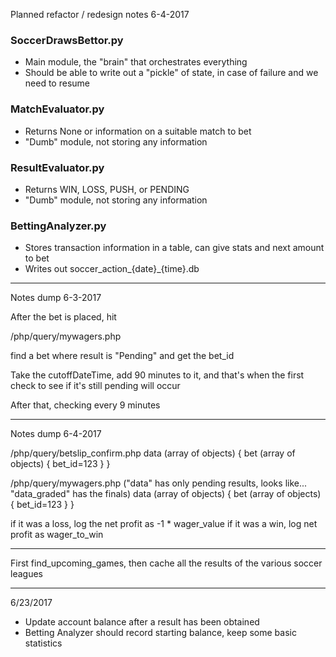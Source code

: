 Planned refactor / redesign notes 6-4-2017

### SoccerDrawsBettor.py
- Main module, the "brain" that orchestrates everything
- Should be able to write out a "pickle" of state, in case of failure and we need to resume

### MatchEvaluator.py
- Returns None or information on a suitable match to bet
- "Dumb" module, not storing any information

### ResultEvaluator.py
- Returns WIN, LOSS, PUSH, or PENDING
- "Dumb" module, not storing any information
	
### BettingAnalyzer.py
- Stores transaction information in a table, can give stats and next amount to bet
- Writes out soccer_action_{date}_{time}.db

---

Notes dump 6-3-2017

After the bet is placed, hit

/php/query/mywagers.php

find a bet where result is "Pending" and get the bet_id

Take the cutoffDateTime, add 90 minutes to it, and that's when the first check to see if it's still pending will occur

After that, checking every 9 minutes

---

Notes dump 6-4-2017

/php/query/betslip_confirm.php
	data (array of objects)
	    {
		bet (array of objects)
                    {
			bet_id=123
		    }
             }

/php/query/mywagers.php
("data" has only pending results, looks like... "data_graded" has the finals)
	data (array of objects)
	    {
		bet (array of objects)
                    {
			bet_id=123
		    }
             }

if it was a loss, log the net profit as -1 * wager_value
if it was a win, log net profit as wager_to_win

---

First find_upcoming_games, then cache all the results of the various soccer leagues

---

6/23/2017

- Update account balance after a result has been obtained
- Betting Analyzer should record starting balance, keep some basic statistics

